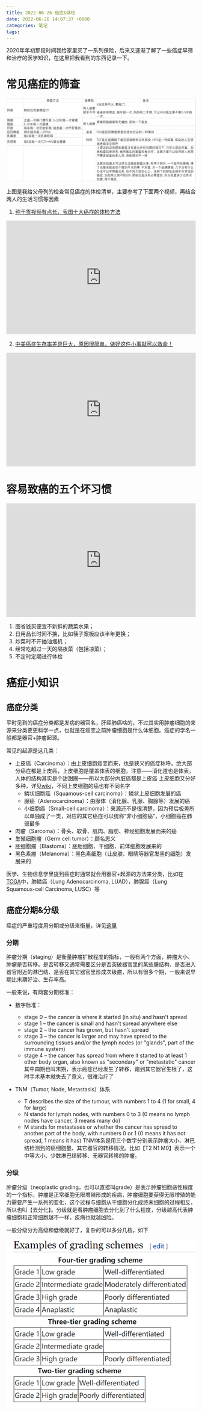 ```yaml
---
title: 2022-06-26-癌症&体检
date: 2022-06-26 14:07:37 +0800
categories: 笔记
tags: 
---
```


 2020年年初那段时间我给家里买了一系列保险，后来又逐渐了解了一些癌症早筛和治疗的医学知识，在这里把我看到的东西记录一下。

 <!-- more -->


 # 常见癌症的筛查

 ![](/assets/images/2022-06-26-癌症体检.md/2022-06-26-14-26-29.png)

 上图是我给父母列的检查常见癌症的体检清单，主要参考了下面两个视频，再结合两人的生活习惯等因素

1. [纯干货视频有点长，我国十大癌症的体检方法](https://www.bilibili.com/video/BV1AY411b7YW?from=search&seid=9604343547063172205&vd_source=3874e7cc3fe39c359f25514934b4f503)

<div style="position: relative; padding: 30% 45%;">
<iframe style="position: absolute; width: 100%; height: 100%; left: 0; top: 0;" src="https://player.bilibili.com/player.html?cid=483994339&aid=253233912&page=1&as_wide=1&high_quality=1&danmaku=1" frameborder="no" scrolling="no" allowfullscreen="true"></iframe>
</div>


2. [中美癌症生存率差异巨大，原因很简单，做好这件小事就可以救命！](https://www.bilibili.com/video/BV1yL4y1t7Lm?vd_source=3874e7cc3fe39c359f25514934b4f503)

<div style="position: relative; padding: 30% 45%;">
<iframe style="position: absolute; width: 100%; height: 100%; left: 0; top: 0;" src="https://player.bilibili.com/player.html?cid=476988382&aid=850456307&page=1&as_wide=1&high_quality=1&danmaku=1" frameborder="no" scrolling="no" allowfullscreen="true"></iframe>
</div>

# 容易致癌的五个坏习惯

<div style="position: relative; padding: 30% 45%;">
<iframe style="position: absolute; width: 100%; height: 100%; left: 0; top: 0;" src="https://player.bilibili.com/player.html?cid=750015817&aid=427617287&page=1&as_wide=1&high_quality=1&danmaku=1" frameborder="no" scrolling="no" allowfullscreen="true"></iframe>
</div>

1. 图省钱买便宜不新鲜的蔬菜水果；
2. 日用品长时间不换，比如筷子案板应该半年更换；
3. 炒菜时不开抽油烟机；
4. 经常吃超过一天的隔夜菜（包括凉菜）；
5. 不定时定期进行体检

# 癌症小知识

## 癌症分类

平时见到的癌症分类都是发病的器官名，肝癌肺癌啥的，不过其实用肿瘤细胞的来源来分类要更科学一点，也就是在癌变之前肿瘤细胞是什么体细胞。癌症的学名一般都是器官+肿瘤起源。

常见的起源是这几类：

* 上皮癌（Carcinoma）：由上皮细胞癌变而来，也是狭义的癌症称呼。绝大部分癌症都是上皮癌，上皮细胞是覆盖体表的细胞，注意——消化道也是体表，人体的结构其实是个甜甜圈——所以大部分内脏癌都是上皮癌
  上皮细胞又分好多种，详见[wiki](https://zh.m.wikipedia.org/zh-hans/%E4%B8%8A%E7%9A%AE%E7%B5%84%E7%B9%94#:~:text=%E8%BE%A8%E8%AE%A4%E4%B8%8A%E7%9A%AE%E7%BB%84%E7%BB%87%E3%80%82-,%E5%88%86%E5%B8%83,-%E7%BC%96%E8%BE%91)，不同上皮细胞的癌也有不同名字
  * 鳞状细胞癌（Squamous-cell carcinoma）：鳞状上皮细胞发展的癌
  * 腺癌（Adenocarcinoma）：由腺体（消化腺、乳腺、胸腺等）发展的癌
  * 小细胞癌（Small-cell carcinoma）：来源还不是很清楚，因为预后极差所以单独成了一类，对应的其它癌症可以统称“非小细胞癌”，小细胞癌在肺部最多
* 肉瘤（Sarcoma）：骨头、软骨、肌肉、脂肪、神经细胞发展而来的癌
* 生殖细胞瘤（Germ cell tumor）：顾名思义
* 胚细胞瘤（Blastoma）：胚胎细胞、干细胞、前体细胞发展来的
* 黑色素瘤（Melanoma）：黑色素细胞（让皮肤、眼睛等器官发黑的细胞）发展来的

医学、生物信息学里提到癌症时通常就会用器官+起源的方法来分类，比如在[TCGA](https://portal.gdc.cancer.gov/)中，肺鳞癌（Lung Adenocarcinoma, LUAD），肺腺癌（Lung Squamous-cell Carcinoma, LUSC）等

## 癌症分期&分级

癌症的严重程度用分期或分级来衡量，详见[这里](https://www.nhs.uk/common-health-questions/operations-tests-and-procedures/what-do-cancer-stages-and-grades-mean/)


### 分期

肿瘤分期（staging）是衡量肿瘤扩散程度的指标，一般有两个方面，肿瘤大小、肿瘤是否转移。是否转移又通常需要区分是否突破器官里的某些膜结构、是否进入器官附近的淋巴结、是否在其它器官里形成次级瘤，所以有很多个期，一般来说早期比末期好治、生存率高。

一般来说，有两套分期标准：
* 数字标准：
    * stage 0 – the cancer is where it started (in situ) and hasn't spread
    * stage 1 – the cancer is small and hasn't spread anywhere else
    * stage 2 – the cancer has grown, but hasn't spread
    * stage 3 – the cancer is larger and may have spread to the surrounding tissues and/or the lymph nodes (or "glands", part of the immune system)
    * stage 4 – the cancer has spread from where it started to at least 1 other body organ, also known as "secondary" or "metastatic" cancer
    其中四期也叫末期，表示癌症已经发生了转移，跑到其它器官生根了，这时手术基本就失去了意义，很难治疗了

* TNM（Tumor, Node, Metastasis）体系
  * T describes the size of the tumour, with numbers 1 to 4 (1 for small, 4 for large)
  * N stands for lymph nodes, with numbers 0 to 3 (0 means no lymph nodes have cancer, 3 means many do)
  * M stands for metastases or whether the cancer has spread to another part of the body, with numbers 0 or 1 (0 means it has not spread, 1 means it has)
  TNM体系是用三个数字分别表示肿瘤大小、淋巴结检测到的癌细胞量、其它器官的转移情况。比如【T2 N1 M0】表示一个中等大小、少数淋巴结转移、无器官转移的肿瘤。

### 分级
肿瘤分级（neoplastic grading，也可以直接叫grade）是表示肿瘤细胞恶性程度的一个指标，肿瘤是正常细胞无限增殖形成的疾病，肿瘤细胞要获得无限增殖的能力需要产生一系列的变化，这个过程与细胞从干细胞分化成终末细胞的过程相反，所以也叫【去分化】。分级就是看肿瘤细胞去分化到了什么程度，分级越高代表肿瘤细胞和正常细胞越不一样，疾病也就越凶险。

一般分级分为高级和低级就好了，复杂的可以多分几档，如下

![](/assets/images/2022-06-26-癌症体检.md/2022-06-26-19-07-54.png)